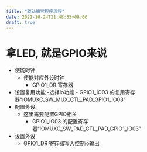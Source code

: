 ```yaml
---
title: "驱动编写程序流程"
date: 2021-10-24T21:48:55+08:00
draft: true
---
```


# 拿LED, 就是GPIO来说
- 使能时钟
    - 使能对应外设时钟
        -  GPIO1_DR 寄存器
- 设置复用功能
    -选择io功能
        -  GPIO1_IO03 的复用寄存器“IOMUXC_SW_MUX_CTL_PAD_GPIO1_IO03”
- 配置外设
    - 这里需要配置GPIO相关
        - GPIO1_IO03 的配置寄存器“IOMUXC_SW_PAD_CTL_PAD_GPIO1_IO03”
- 设置外设
    -  GPIO1_DR 寄存器写入控制io输出